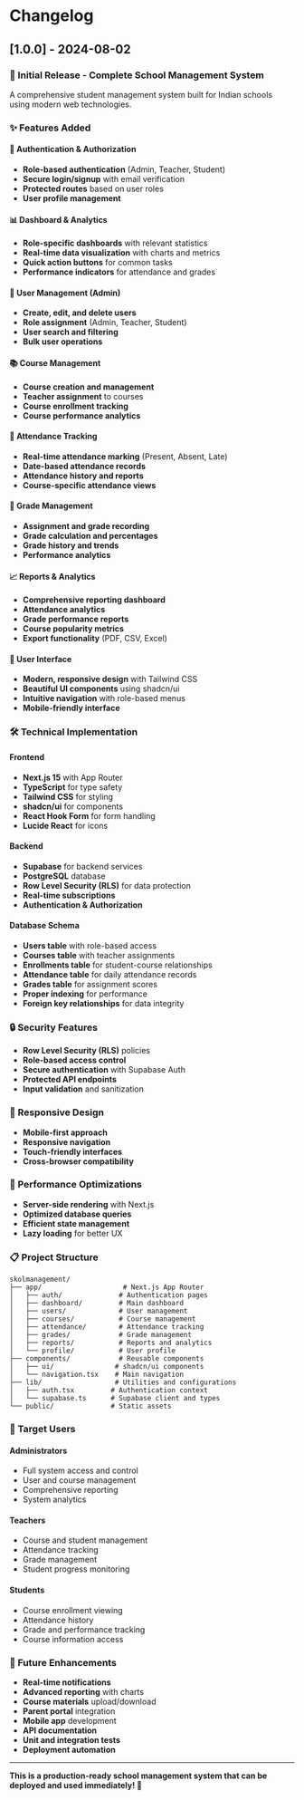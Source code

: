 # Changelog

## [1.0.0] - 2024-08-02

### 🎉 Initial Release - Complete School Management System

A comprehensive student management system built for Indian schools using modern web technologies.

### ✨ Features Added

#### 🔐 Authentication & Authorization
- **Role-based authentication** (Admin, Teacher, Student)
- **Secure login/signup** with email verification
- **Protected routes** based on user roles
- **User profile management**

#### 📊 Dashboard & Analytics
- **Role-specific dashboards** with relevant statistics
- **Real-time data visualization** with charts and metrics
- **Quick action buttons** for common tasks
- **Performance indicators** for attendance and grades

#### 👥 User Management (Admin)
- **Create, edit, and delete users**
- **Role assignment** (Admin, Teacher, Student)
- **User search and filtering**
- **Bulk user operations**

#### 📚 Course Management
- **Course creation and management**
- **Teacher assignment** to courses
- **Course enrollment tracking**
- **Course performance analytics**

#### 📅 Attendance Tracking
- **Real-time attendance marking** (Present, Absent, Late)
- **Date-based attendance records**
- **Attendance history and reports**
- **Course-specific attendance views**

#### 📝 Grade Management
- **Assignment and grade recording**
- **Grade calculation and percentages**
- **Grade history and trends**
- **Performance analytics**

#### 📈 Reports & Analytics
- **Comprehensive reporting dashboard**
- **Attendance analytics**
- **Grade performance reports**
- **Course popularity metrics**
- **Export functionality** (PDF, CSV, Excel)

#### 🎨 User Interface
- **Modern, responsive design** with Tailwind CSS
- **Beautiful UI components** using shadcn/ui
- **Intuitive navigation** with role-based menus
- **Mobile-friendly interface**

### 🛠 Technical Implementation

#### Frontend
- **Next.js 15** with App Router
- **TypeScript** for type safety
- **Tailwind CSS** for styling
- **shadcn/ui** for components
- **React Hook Form** for form handling
- **Lucide React** for icons

#### Backend
- **Supabase** for backend services
- **PostgreSQL** database
- **Row Level Security (RLS)** for data protection
- **Real-time subscriptions**
- **Authentication & Authorization**

#### Database Schema
- **Users table** with role-based access
- **Courses table** with teacher assignments
- **Enrollments table** for student-course relationships
- **Attendance table** for daily attendance records
- **Grades table** for assignment scores
- **Proper indexing** for performance
- **Foreign key relationships** for data integrity

### 🔒 Security Features
- **Row Level Security (RLS)** policies
- **Role-based access control**
- **Secure authentication** with Supabase Auth
- **Protected API endpoints**
- **Input validation** and sanitization

### 📱 Responsive Design
- **Mobile-first approach**
- **Responsive navigation**
- **Touch-friendly interfaces**
- **Cross-browser compatibility**

### 🚀 Performance Optimizations
- **Server-side rendering** with Next.js
- **Optimized database queries**
- **Efficient state management**
- **Lazy loading** for better UX

### 📋 Project Structure
```
skolmanagement/
├── app/                    # Next.js App Router
│   ├── auth/              # Authentication pages
│   ├── dashboard/         # Main dashboard
│   ├── users/             # User management
│   ├── courses/           # Course management
│   ├── attendance/        # Attendance tracking
│   ├── grades/            # Grade management
│   ├── reports/           # Reports and analytics
│   └── profile/           # User profile
├── components/            # Reusable components
│   ├── ui/               # shadcn/ui components
│   └── navigation.tsx    # Main navigation
├── lib/                  # Utilities and configurations
│   ├── auth.tsx         # Authentication context
│   └── supabase.ts      # Supabase client and types
└── public/              # Static assets
```

### 🎯 Target Users

#### Administrators
- Full system access and control
- User and course management
- Comprehensive reporting
- System analytics

#### Teachers
- Course and student management
- Attendance tracking
- Grade management
- Student progress monitoring

#### Students
- Course enrollment viewing
- Attendance history
- Grade and performance tracking
- Course information access

### 🔄 Future Enhancements
- **Real-time notifications**
- **Advanced reporting** with charts
- **Course materials** upload/download
- **Parent portal** integration
- **Mobile app** development
- **API documentation**
- **Unit and integration tests**
- **Deployment automation**

---

**This is a production-ready school management system that can be deployed and used immediately! 🎉** 